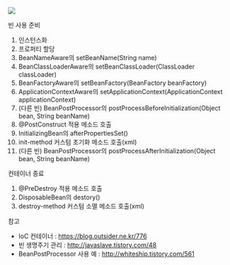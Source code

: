 ![](https://img1.daumcdn.net/thumb/R1280x0/?scode=mtistory2&fname=http%3A%2F%2Fcfile29.uf.tistory.com%2Fimage%2F22107F505693B43E29E7AD)

빈 사용 준비

1. 인스턴스화
1. 프로퍼티 할당
1. BeanNameAware의 setBeanName(String name)
1. BeanClassLoaderAware의 setBeanClassLoader(ClassLoader classLoader)
1. BeanFactoryAware의 setBeanFactory(BeanFactory beanFactory)
1. ApplicationContextAware의 setApplicationContext(ApplicationContext applicationContext)
1. (다른 빈) BeanPostProcessor의 postProcessBeforeInitialization(Object bean, String beanName)
1. @PostConstruct 적용 메소드 호출
1. InitializingBean의 afterPropertiesSet()
1. init-method 커스텀 초기화 메소드 호출(xml)
1. (다른 빈) BeanPostProcessor의 postProcessAfterInitialization(Object bean, String beanName)

컨테이너 종료

1. @PreDestroy 적용 메소드 호출
1. DisposableBean의 destory()
1. destroy-method 커스텀 소멸 메소드 호출(xml)

참고

* IoC 컨테이너 : <https://blog.outsider.ne.kr/776>
* 빈 생명주기 관리 : <http://javaslave.tistory.com/48>
* BeanPostProcessor 사용 예 : <http://whiteship.tistory.com/561>
